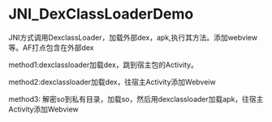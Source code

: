 # JNI_DexClassLoaderDemo
JNI方式调用DexclassLoader，加载外部dex，apk,执行其方法。添加webview等。AF打点包含在外部dex

method1:dexclassloader加载dex，跳到宿主包的Activity。

method2:dexclassloader加载dex，往宿主Activity添加Webveiw

method3: 解密so到私有目录，加载so，然后用dexclassloader加载apk，往宿主Activity添加Webview
